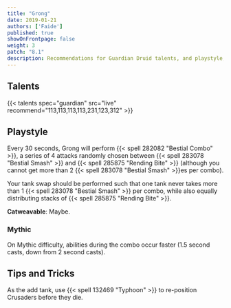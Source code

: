 ```yaml
---
title: "Grong"
date: 2019-01-21
authors: ['Faide']
published: true
showOnFrontpage: false
weight: 3
patch: "8.1"
description: Recommendations for Guardian Druid talents, and playstyle, and tips and tricks for Grong in Battle of Dazar'alor, on Normal/Heroic and Mythic difficulties.
---
```



## Talents

{{< talents spec="guardian" src="live" recommend="113,113,113,113,231,123,312" >}}

## Playstyle

Every 30 seconds, Grong will perform {{< spell 282082 "Bestial Combo" >}}, a series of 4 attacks randomly chosen between {{< spell 283078 "Bestial Smash" >}} and {{< spell 285875 "Rending Bite" >}} (although you cannot get more than 2 {{< spell 283078 "Bestial Smash" >}}es per combo). 

Your tank swap should be performed such that one tank never takes more than 1 {{< spell 283078 "Bestial Smash" >}} per combo, while also equally distributing stacks of {{< spell 285875 "Rending Bite" >}}. 

**Catweavable**: Maybe.

### Mythic

On Mythic difficulty, abilities during the combo occur faster (1.5 second casts, down from 2 second casts).

## Tips and Tricks

As the add tank, use {{< spell 132469 "Typhoon" >}} to re-position Crusaders before they die.

